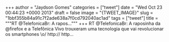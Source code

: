 
+++
author = "Jaydson Gomes"
categories = ["tweet"]
date = "Wed Oct 23 00:44:23 +0000 2013"
draft = false
image = "{TWEET_IMAGE}"
slug = "1bbf355b84a91c7f2ade638a7f0cd792040ac1ad"
tags = ["tweet"]
title = """RT @TelefonicaBr: A rapos..."""
+++
RT @TelefonicaBr: A raposinha da @firefox e a Telefônica Vivo trouxeram uma tecnologia que vai revolucionar os smartphones \o/ http:// http…
